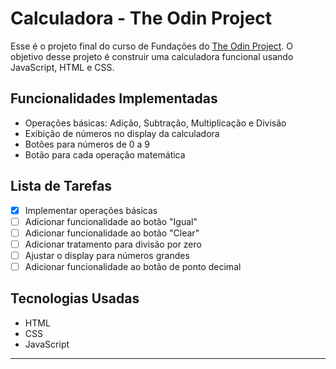 # Calculadora - The Odin Project

Esse é o projeto final do curso de Fundações do [The Odin Project](https://www.theodinproject.com/). O objetivo desse projeto é construir uma calculadora funcional usando JavaScript, HTML e CSS. 

## Funcionalidades Implementadas

- Operações básicas: Adição, Subtração, Multiplicação e Divisão
- Exibição de números no display da calculadora
- Botões para números de 0 a 9
- Botão para cada operação matemática

## Lista de Tarefas

- [x] Implementar operações básicas
- [ ] Adicionar funcionalidade ao botão "Igual"
- [ ] Adicionar funcionalidade ao botão "Clear"
- [ ] Adicionar tratamento para divisão por zero
- [ ] Ajustar o display para números grandes
- [ ] Adicionar funcionalidade ao botão de ponto decimal

## Tecnologias Usadas

- HTML
- CSS
- JavaScript

---

